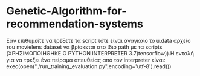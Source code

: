 # Genetic-Algorithm-for-recommendation-systems
Εάν επιθυμείτε να τρέξετε τα script τότε είναι αναγκαίο το u.data αρχείο του movielens dataset να βρίσκεται στο ίδιο path με τα scripts (ΧΡΗΣΙΜΟΠΟΙΗΘΗΚΕ Ο PYTHON INTERPRETER 3.7(tensorflow)).Η εντολή για να τρέξει ένα πείραμα απευθείας από τον interpreter είναι: exec(open("./run_training_evaluation.py",encoding='utf-8').read())
